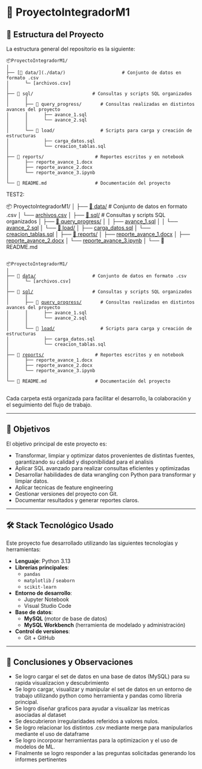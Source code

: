 # 📁 ProyectoIntegradorM1

## 📐 Estructura del Proyecto

La estructura general del repositorio es la siguiente:

```
📦ProyectoIntegradorM1/
│
├── [📁 data/](./data/)                     # Conjunto de datos en formato .csv
│      └─ [archivos.csv]
│
├── 📁 sql/                      # Consultas y scripts SQL organizados
│      │
│      ├── 📁 query_progress/       # Consultas realizadas en distintos avances del proyecto
│      │      ├── avance_1.sql
│      │      └── avance_2.sql
│      │
│      └── 📁 load/                 # Scripts para carga y creación de estructuras
│             ├── carga_datos.sql
│             └── creacion_tablas.sql
│
├── 📁 reports/                   # Reportes escritos y en notebook
│      ├── reporte_avance_1.docx
│      ├── reporte_avance_2.docx
│      └── reporte_avance_3.ipynb
│
└── 📝 README.md                  # Documentación del proyecto
```

TEST2:

📦 ProyectoIntegradorM1/
│
├── [📁 data/](./data/)                     # Conjunto de datos en formato .csv
│   └── [archivos.csv](./data/archivos.csv)
│
├── [📁 sql/](./sql/)                      # Consultas y scripts SQL organizados
│   ├── [📁 query_progress/](./sql/query_progress/)
│   │   ├── [avance_1.sql](./sql/query_progress/avance_1.sql)
│   │   └── [avance_2.sql](./sql/query_progress/avance2.sql)
│   └── [📁 load/](./sql/load/)
│       ├── [carga_datos.sql](./sql/load/carga_datos.sql)
│       └── [creacion_tablas.sql](./sql/load/creacion_tablas.sql)
│
├── [📁 reports/](./reports/)
│   ├── [reporte_avance_1.docx](./reports/reporte_avance_1.docx)
│   ├── [reporte_avance_2.docx](./reports/reporte_avance_2.docx)
│   └── [reporte_avance_3.ipynb](./reports/reporte_avance_3.ipynb)
│
└── 📝 README.md


<pre>
<code>
📦ProyectoIntegradorM1/
│
├── 📁 <a href="./data/">data/</a>                     # Conjunto de datos en formato .csv
│      └─ [archivos.csv]
│
├── 📁 <a href="./sql/">sql/</a>                      # Consultas y scripts SQL organizados
│      │
│      ├── 📁 <a href="./sql/query_progress/">query_progress/</a>       # Consultas realizadas en distintos avances del proyecto
│      │      ├── avance_1.sql
│      │      └── avance_2.sql
│      │
│      └── 📁 <a href="./sql/load/">load/</a>                 # Scripts para carga y creación de estructuras
│             ├── carga_datos.sql
│             └── creacion_tablas.sql
│
├── 📁 <a href="./reports/">reports/</a>                   # Reportes escritos y en notebook
│      ├── reporte_avance_1.docx
│      ├── reporte_avance_2.docx
│      └── reporte_avance_3.ipynb
│
└── 📝 README.md                  # Documentación del proyecto
</code>
</pre>

Cada carpeta está organizada para facilitar el desarrollo, la colaboración y el seguimiento del flujo de trabajo.

---

## 🎯 Objetivos

El objetivo principal de este proyecto es:

- Transformar, limpiar y optimizar datos provenientes de distintas fuentes, garantizando su calidad y disponibilidad para el analisis
- Aplicar SQL avanzado para realizar consultas eficientes y optimizadas
- Desarrollar habilidades de data wrangling con Python para transformar y limpiar datos.
- Aplicar tecnicas de feature engineering
- Gestionar versiones del proyecto con Git.
- Documentar resultados y generar reportes claros.

---

## 🛠️ Stack Tecnológico Usado

Este proyecto fue desarrollado utilizando las siguientes tecnologías y herramientas:

- **Lenguaje**: Python 3.13
- **Librerías principales**:
  - `pandas`
  - `matplotlib` / `seaborn`
  - `scikit-learn`
- **Entorno de desarrollo**:
  - Jupyter Notebook
  - Visual Studio Code
- **Base de datos**:
  - **MySQL** (motor de base de datos)
  - **MySQL Workbench** (herramienta de modelado y administración)
- **Control de versiones**:
  - Git + GitHub

---

## 💬 Conclusiones y Observaciones

- Se logro cargar el set de datos en una base de datos (MySQL) para su rapida visualizacion y descubrimiento
- Se logro cargar, visualizar y manipular el set de datos en un entorno de trabajo utilizando python como herramienta y pandas como libreria principal.
- Se logro diseñar graficos para ayudar a visualizar las metricas asociadas al dataset
- Se descubrieron irregularidades referidos a valores nulos.
- Se logro relacionar los distintos .csv mediante merge para manipularlos mediante el uso de dataframe
- Se logro incorporar herramientas para la optimizacion  y el uso de modelos de ML.
- Finalmente se logro responder a las preguntas solicitadas generando los informes pertinentes